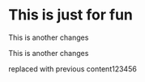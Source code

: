 # This is just for fun

This is another changes

This is another changes

replaced with previous content123456
